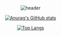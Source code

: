 <div align="center">
  
  ![header](https://capsule-render.vercel.app/api?type=waving&height=180&animation=fadeIn&color=0:0B3861,100:A9A9F5&text=Potato-Y&fontColor=EFF2FB&fontSize=40&fontAlignY=35)

[![Anurag's GitHub stats](https://github-readme-stats.vercel.app/api?username=Potato-Y)](https://github.com/anuraghazra/github-readme-stats)

[![Top Langs](https://github-readme-stats.vercel.app/api/top-langs/?username=Potato-Y)](https://github.com/anuraghazra/github-readme-stats)
</div>


